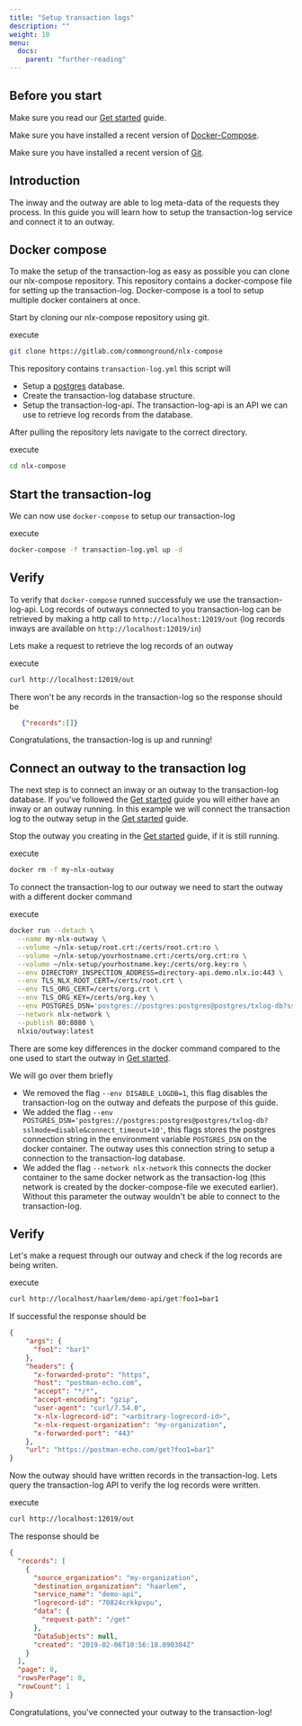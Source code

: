 ```yaml
---
title: "Setup transaction logs"
description: ""
weight: 10
menu:
  docs:
    parent: "further-reading"
---
```



## Before you start

Make sure you read our [Get started](../../get-started/setup-your-environment) guide.

Make sure you have installed a recent version of [Docker-Compose](https://docs.docker.com/compose/install/).

Make sure you have installed a recent version of [Git](https://git-scm.com/downloads).


## Introduction

The inway and the outway are able to log meta-data of the requests they process. In this guide you will learn how to setup the transaction-log service and connect it to an outway.

## Docker compose

To make the setup of the transaction-log as easy as possible you can clone our nlx-compose repository. This repository contains a docker-compose file for setting up the transaction-log. Docker-compose is a tool to setup multiple docker containers at once.

Start by cloning our nlx-compose repository using git.

execute

```bash
git clone https://gitlab.com/commonground/nlx-compose
```

This repository contains `transaction-log.yml` this script will
* Setup a [postgres](https://www.postgresql.org/) database.
* Create the transaction-log database structure.
* Setup the transaction-log-api. The transaction-log-api is an API we can use to retrieve log records from the database.

After pulling the repository lets navigate to the correct directory.

execute

```bash
cd nlx-compose
```

## Start the transaction-log

We can now use `docker-compose` to setup our transaction-log

execute

```bash
docker-compose -f transaction-log.yml up -d
```


## Verify

To verify that `docker-compose` runned successfuly we use the transaction-log-api. Log records of outways connected to you transaction-log can be retrieved by making a http call to `http://localhost:12019/out` (log records inways are available on `http://localhost:12019/in`)

Lets make a request to retrieve the log records of an outway

execute

``` bash
curl http://localhost:12019/out
```

There won't be any records in the transaction-log so the response should be

```json
   {"records":[]}
```

Congratulations, the transaction-log is up and running!


## Connect an outway to the transaction log

The next step is to connect an inway or an outway to the transaction-log database. If you've followed the [Get started](../../get-started/setup-your-environment) guide you will either have an inway or an outway running. In this example we will connect the transaction log to the outway setup in the [Get started](../../get-started/consume-an-api) guide.

Stop the outway you creating in the [Get started](../../get-started/consume-an-api) guide, if it is still running.

execute

```bash
docker rm -f my-nlx-outway
```

To connect the transaction-log to our outway we need to start the outway with a different docker command

execute

```bash
docker run --detach \
  --name my-nlx-outway \
  --volume ~/nlx-setup/root.crt:/certs/root.crt:ro \
  --volume ~/nlx-setup/yourhostname.crt:/certs/org.crt:ro \
  --volume ~/nlx-setup/yourhostname.key:/certs/org.key:ro \
  --env DIRECTORY_INSPECTION_ADDRESS=directory-api.demo.nlx.io:443 \
  --env TLS_NLX_ROOT_CERT=/certs/root.crt \
  --env TLS_ORG_CERT=/certs/org.crt \
  --env TLS_ORG_KEY=/certs/org.key \
  --env POSTGRES_DSN='postgres://postgres:postgres@postgres/txlog-db?sslmode=disable&connect_timeout=10' \
  --network nlx-network \
  --publish 80:8080 \
  nlxio/outway:latest
```

There are some key differences in the docker command compared to the one used to start the outway in [Get started](../../get-started/consume-an-api).

We will go over them briefly

* We removed the flag `--env DISABLE_LOGDB=1`, this flag disables the transaction-log on the outway and defeats the purpose of this guide.
* We added the flag `--env POSTGRES_DSN='postgres://postgres:postgres@postgres/txlog-db?sslmode=disable&connect_timeout=10'`, this flags stores the postgres connection string in the environment variable `POSTGRES_DSN` on the docker container. The outway uses this connection string to setup a connection to the transaction-log database.
* We added the flag `--network nlx-network` this connects the docker container to the same docker network as the transaction-log (this network is created by the docker-compose-file we executed earlier). Without this parameter the outway wouldn't be able to connect to the transaction-log.


## Verify

Let's make a request through our outway and check if the log records are being writen.

execute

```bash
curl http://localhost/haarlem/demo-api/get?foo1=bar1
```

If successful the response should be

```json
{
	"args": {
	  "foo1": "bar1"
	},
	"headers": {
	  "x-forwarded-proto": "https",
	  "host": "postman-echo.com",
	  "accept": "*/*",
	  "accept-encoding": "gzip",
	  "user-agent": "curl/7.54.0",
	  "x-nlx-logrecord-id": "<arbitrary-logrecord-id>",
	  "x-nlx-request-organization": "my-organization",
	  "x-forwarded-port": "443"
	},
	"url": "https://postman-echo.com/get?foo1=bar1"
}
```

Now the outway should have written records in the transaction-log. Lets query the transaction-log API to verify the log records were written.

execute

``` bash
curl http://localhost:12019/out
```

The response should be

```json
{
  "records": [
    {
      "source_organization": "my-organization",
      "destination_organization": "haarlem",
      "service_name": "demo-api",
      "logrecord-id": "70824crkkpvpu",
      "data": {
        "request-path": "/get"
      },
      "DataSubjects": null,
      "created": "2019-02-06T10:56:18.090384Z"
    }
  ],
  "page": 0,
  "rowsPerPage": 0,
  "rowCount": 1
}

```

Congratulations, you've connected your outway to the transaction-log!
